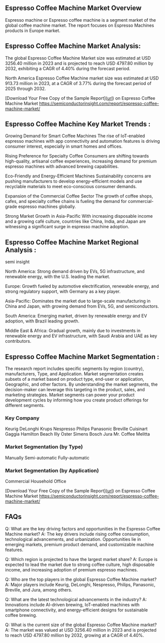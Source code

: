 ## Espresso Coffee Machine Market Overview
Espresso machine or Espresso coffee machine is a segment market of the global coffee machine market. The report focuses on Espresso Machines products in Europe market.

## Espresso Coffee Machine Market Analysis:
The global Espresso Coffee Machine Market size was estimated at USD 3256.40 million in 2023 and is projected to reach USD 4797.80 million by 2032, exhibiting a CAGR of 4.40% during the forecast period.

North America Espresso Coffee Machine market size was estimated at USD 913.73 million in 2023, at a CAGR of 3.77% during the forecast period of 2025 through 2032.

[Download Your Free Copy of the Sample Report]([url](https://semiconductorinsight.com/report/espresso-coffee-machine-market/
)) on Espresso Coffee Machine Market  https://semiconductorinsight.com/report/espresso-coffee-machine-market/

## Espresso Coffee Machine Key Market Trends  :
Growing Demand for Smart Coffee Machines
The rise of IoT-enabled espresso machines with app connectivity and automation features is driving consumer interest, especially in smart homes and offices.

Rising Preference for Specialty Coffee
Consumers are shifting towards high-quality, artisanal coffee experiences, increasing demand for premium espresso machines with advanced brewing capabilities.

Eco-Friendly and Energy-Efficient Machines
Sustainability concerns are pushing manufacturers to develop energy-efficient models and use recyclable materials to meet eco-conscious consumer demands.

Expansion of the Commercial Coffee Sector
The growth of coffee shops, cafes, and specialty coffee chains is fueling the demand for commercial-grade espresso machines globally.

Strong Market Growth in Asia-Pacific
With increasing disposable income and a growing café culture, countries like China, India, and Japan are witnessing a significant surge in espresso machine adoption.

## Espresso Coffee Machine Market Regional Analysis :
semi insight

North America:
Strong demand driven by EVs, 5G infrastructure, and renewable energy, with the U.S. leading the market.

Europe:
Growth fueled by automotive electrification, renewable energy, and strong regulatory support, with Germany as a key player.

Asia-Pacific:
Dominates the market due to large-scale manufacturing in China and Japan, with growing demand from EVs, 5G, and semiconductors.

South America:
Emerging market, driven by renewable energy and EV adoption, with Brazil leading growth.

Middle East & Africa:
Gradual growth, mainly due to investments in renewable energy and EV infrastructure, with Saudi Arabia and UAE as key contributors.

## Espresso Coffee Machine Market Segmentation :
The research report includes specific segments by region (country), manufacturers, Type, and Application. Market segmentation creates subsets of a market based on product type, end-user or application, Geographic, and other factors. By understanding the market segments, the decision-maker can leverage this targeting in the product, sales, and marketing strategies. Market segments can power your product development cycles by informing how you create product offerings for different segments.
### Key Company

Keurig
DeLonghi
Krups
Nespresso
Philips
Panasonic
Breville
Cuisinart
Gaggia
Hamilton Beach
Illy
Oster
Simens
Bosch
Jura
Mr. Coffee
Melitta
### Market Segmentation (by Type)

Manually
Semi-automatic
Fully-automatic

### Market Segmentation (by Application)

Commercial
Household
Office

[Download Your Free Copy of the Sample Report]([url](https://semiconductorinsight.com/report/espresso-coffee-machine-market/
)) on Espresso Coffee Machine Market  https://semiconductorinsight.com/report/espresso-coffee-machine-market/

## FAQs
 

Q: What are the key driving factors and opportunities in the Espresso Coffee Machine market?
A: The key drivers include rising coffee consumption, technological advancements, and urbanization. Opportunities lie in emerging markets, premium product demand, and customizable machine features.

Q: Which region is projected to have the largest market share?
A: Europe is expected to lead the market due to strong coffee culture, high disposable income, and increasing adoption of premium espresso machines.

Q: Who are the top players in the global Espresso Coffee Machine market?
A: Major players include Keurig, DeLonghi, Nespresso, Philips, Panasonic, Breville, and Jura, among others.

Q: What are the latest technological advancements in the industry?
A: Innovations include AI-driven brewing, IoT-enabled machines with smartphone connectivity, and energy-efficient designs for sustainable coffee brewing.

Q: What is the current size of the global Espresso Coffee Machine market?
A: The market was valued at USD 3256.40 million in 2023 and is projected to reach USD 4797.80 million by 2032, growing at a CAGR of 4.40%.
